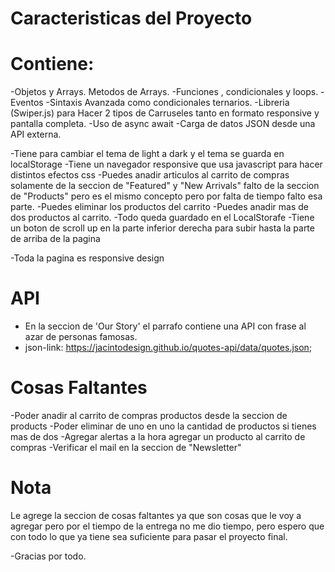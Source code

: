 # Caracteristicas del Proyecto
# Contiene:
-Objetos y Arrays. Metodos de Arrays.
-Funciones , condicionales y loops.
-Eventos
-Sintaxis Avanzada como condicionales ternarios.
-Libreria (Swiper.js) para Hacer 2 tipos de Carruseles tanto en formato responsive y pantalla completa.
-Uso de async await
-Carga de datos JSON desde una API externa.

-Tiene para cambiar el tema de light a dark y el tema se guarda en localStorage
-Tiene un navegador responsive que usa javascript para hacer distintos efectos css
-Puedes anadir articulos al carrito de compras solamente de la seccion de "Featured" y "New Arrivals" falto de la seccion de "Products" pero es el mismo concepto pero por falta de tiempo falto esa parte.
-Puedes eliminar los productos del carrito
-Puedes anadir mas de dos productos al carrito.
-Todo queda guardado en el LocalStorafe
-Tiene un boton de scroll up en la parte inferior derecha para subir hasta la parte de arriba de la pagina

-Toda la pagina es responsive design
# API
- En la seccion de 'Our Story' el parrafo contiene una API con frase al azar de personas famosas.
- json-link: https://jacintodesign.github.io/quotes-api/data/quotes.json;

# Cosas Faltantes
-Poder anadir al carrito de compras productos desde la seccion de products
-Poder eliminar de uno en uno la cantidad de productos si tienes mas de dos
-Agregar alertas a la hora agregar un producto al carrito de compras
-Verificar el mail en la seccion de "Newsletter"

# Nota
Le agrege la seccion de cosas faltantes ya que son cosas que le voy a agregar pero por el tiempo de la entrega no me dio tiempo, pero espero que con todo lo que ya tiene sea suficiente para pasar el proyecto final.

-Gracias por todo.